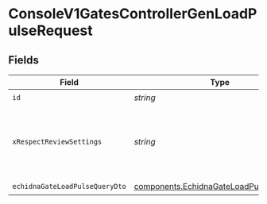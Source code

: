 # ConsoleV1GatesControllerGenLoadPulseRequest


## Fields

| Field                                                                                              | Type                                                                                               | Required                                                                                           | Description                                                                                        |
| -------------------------------------------------------------------------------------------------- | -------------------------------------------------------------------------------------------------- | -------------------------------------------------------------------------------------------------- | -------------------------------------------------------------------------------------------------- |
| `id`                                                                                               | *string*                                                                                           | :heavy_check_mark:                                                                                 | id                                                                                                 |
| `xRespectReviewSettings`                                                                           | *string*                                                                                           | :heavy_minus_sign:                                                                                 | Optional header to respect review settings for mutation endpoints.                                 |
| `echidnaGateLoadPulseQueryDto`                                                                     | [components.EchidnaGateLoadPulseQueryDto](../../models/components/echidnagateloadpulsequerydto.md) | :heavy_check_mark:                                                                                 | N/A                                                                                                |